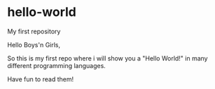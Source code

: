 # hello-world
My first repository

Hello Boys'n Girls,

So this is my first repo where i will show you a "Hello World!" in many different programming languages.

Have fun to read them!
